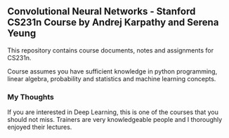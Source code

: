 ## Convolutional Neural Networks - Stanford CS231n Course by Andrej Karpathy and Serena Yeung

This repository contains course documents, notes and assignments for CS231n. 

Course assumes you have sufficient knowledge in python programming, linear algebra, probability and statistics and machine learning concepts. 

### My Thoughts

If you are interested in Deep Learning, this is one of the courses that you should not miss. Trainers are very knowledgeable people and I thoroughly enjoyed their lectures.

